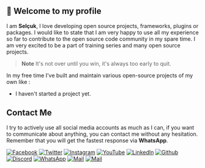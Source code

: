 ## 👋 Welcome to my profile

I am **Selçuk**, I love developing open source projects, frameworks, plugins or packages. I would like to state that I am 
very happy to use all my experience so far to contribute to the open source code community in my spare time. I am very 
excited to be a part of training series and many open source projects.

  > **Note**
  > It's not over until you win, it's always too early to quit.

In my free time I've built and maintain various open-source projects of my own like :

- I haven't started a project yet.

## Contact Me

I try to actively use all social media accounts as much as I can, if you want to communicate about anything, you can 
contact me without any hesitation. Remember that you will get the fastest response via **WhatsApp**.

[![Facebook](https://img.shields.io/static/v1?message=selcukcukur&style=for-the-badge&logo=facebook&labelColor=1367d4&color=1877F2&logoColor=white&label=%20)](https://facebook.com/selcukcukur)
[![Twitter](https://img.shields.io/static/v1?message=selcukcukur&style=for-the-badge&logo=twitter&labelColor=1886c9&color=1DA1F2&logoColor=white&label=%20)](https://twitter.com/selcukcukur)
[![Instagram](https://img.shields.io/static/v1?message=selcukcukur&style=for-the-badge&logo=instagram&labelColor=ad2491&color=C32AA3&logoColor=white&label=%20)](https://instagram.com/selcukcukur)
[![YouTube](https://img.shields.io/static/v1?message=selcukcukur&style=for-the-badge&logo=youtube&labelColor=b30202&color=FF0000&logoColor=white&label=%20)](https://youtube.com/@selcukcukur)
[![LinkedIn](https://img.shields.io/static/v1?message=selcukcukur&style=for-the-badge&logo=linkedin&labelColor=0856a3&color=0A66C2&logoColor=white&label=%20)](https://linkedin.com/in/selcukcukur)
[![Github](https://img.shields.io/static/v1?message=selcukcukur&style=for-the-badge&logo=github&labelColor=0f0f0f&color=161717&logoColor=white&label=%20)](https://github.com/selcukcukur)
[![Discord](https://img.shields.io/static/v1?message=selcukcukur&style=for-the-badge&logo=discord&labelColor=4f5bdb&color=5865F2&logoColor=white&label=%20)](https://discordapp.com/users/969647700687618088)
[![WhatsApp](https://img.shields.io/static/v1?message=selcukcukur&style=for-the-badge&logo=whatsapp&labelColor=20bd5b&color=25D366&logoColor=white&label=%20)](https://wa.me/905330970697)
[![Mail](https://img.shields.io/static/v1?message=selcukcukur&style=for-the-badge&logo=mail.ru&labelColor=8057de&color=8e60f7&logoColor=white&label=%20)](mailto:selcukcukur@outlook.com.tr)
[![Mail](https://img.shields.io/static/v1?message=selcukcukur&style=for-the-badge&logo=dribbble&labelColor=cc5c33&color=eb6a3b&logoColor=white&label=%20)](https://selcukcukur.com.tr)
